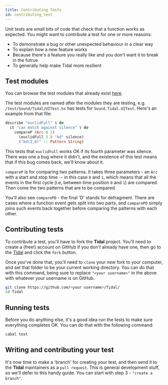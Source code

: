 ```yaml
--- 
title: Contributing Tests
id: contributing_test
---
```


Unit tests are small bits of code that check that a function works as expected. You might want to contribute a test for one or more reasons:
* To demonstrate a bug or other unexpected behaviour in a clear way
* To explain how a new feature works
* Because there's a feature you really like and you don't want it to break in the futrue
* To generally help make Tidal more resilient

## Test modules

You can browse the test modules that already exist [here](https://github.com/tidalcycles/Tidal/tree/master/test/Sound/Tidal).

The test modules are named after the modules they are testing, e.g. `/test/Sound/Tidal/UITest.hs` has tests for `Sound.Tidal.UITest`. Here's an example from that file:

```haskell
describe "euclidFull" $ do
  it "can match against silence" $ do
    compareP (Arc 0 1)
      (euclidFull 3 8 "bd" silence)
      ("bd(3,8)" :: Pattern String)
```

This tests that `euclidFull` works OK if its fourth parameter was silence. There was one a bug where it didn't, and the existence of this test means that if this bug comes back, we'll know about it.

`compareP` is for comparing two patterns. It takes three parameters - an `Arc` with a start and stop time -- in this case `0` and `1`, which means that all the events in the first cycle (i.e, between time position `0` and `1`) are compared. Then come the two patterns that are to be compared.

You'll also see `comparePD` - the final 'D' stands for defragment. There are cases where a function event gets split into two parts, and `comparePD` simply joins such events back together before comparing the patterns with each other.

## Contributing tests

To contribute a test, you'll have to fork the **Tidal** project. You'll need to create a (free!) account on GitHub if you don't already have one, then go to the [Tidal](https://github.com/tidalcycles/tidal) and click the `fork` button.

Once you've done that, you'll need to `clone` your new fork to your computer, and set that folder to be your current working directory. You can do that with this command, being sure to replace `"<your username>"` in the above with whatever your username is on GitHub.

```bash
git clone https://github.com/<your username>/Tidal/
cd Tidal
```

## Running tests

Before you do anything else, it's a good idea run the tests to make sure everything completes OK. You can do that with the following command:

```haskell
cabal test
```

## Writing and contributing your test

It's now time to make a 'branch' for creating your test, and then send it to the **Tidal** maintainers as a `pull request`. This is general development stuff, so we'll defer to this handy guide. You can start with step 3 - `"create a branch"`. 
